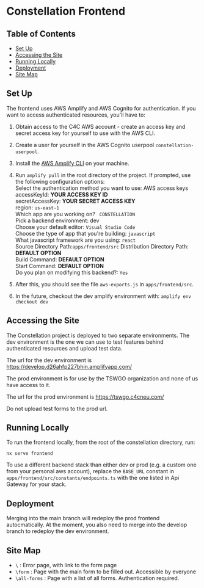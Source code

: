 # Constellation Frontend

## Table of Contents

- [Set Up](#set-up)
- [Accessing the Site](#accessing-the-site)
- [Running Locally](#running-locally)
- [Deployment](#deployment)
- [Site Map](#site-map)

## Set Up

The frontend uses AWS Amplify and AWS Cognito for authentication. If you want to access authenticated resources, you'll have to:

1. Obtain access to the C4C AWS account - create an access key and secret access key for yourself to use with the AWS CLI.
2. Create a user for yourself in the AWS Cognito userpool `constellation-userpool`.
3. Install the [AWS Amplify CLI](https://docs.amplify.aws/cli/start/install/) on your machine.
4. Run `amplify pull` in the root directory of the project. If prompted, use the following configuration options: \
   Select the authentication method you want to use: AWS access keys \
   accessKeyId: **YOUR ACCESS KEY ID** \
   secretAccessKey: **YOUR SECRET ACCESS KEY** \
   region: `us-east-1` \
   Which app are you working on? ` CONSTELLATION` \
   Pick a backend environment: dev \
   Choose your default editor: `Visual Studio Code` \
   Choose the type of app that you're building: `javascript` \
   What javascript framework are you using: `react` \
   Source Directory Path:`apps/frontend/src`
   Distribution Directory Path: **DEFAULT OPTION** \
   Build Command: **DEFAULT OPTION** \
   Start Command: **DEFAULT OPTION** \
   Do you plan on modifying this backend?: `Yes`

5. After this, you should see the file `aws-exports.js` in `apps/frontend/src`.

6. In the future, checkout the dev amplify environment with: `amplify env checkout dev`

## Accessing the Site

The Constellation project is deployed to two separate environments. The dev environment is the one we can use to test features behind authenticated resources and upload test data.

The url for the dev environment is https://develop.d26ahfp227bhin.amplifyapp.com/

The prod environment is for use by the TSWGO organization and none of us have access to it.

The url for the prod environment is https://tswgo.c4cneu.com/

Do not upload test forms to the prod url.

## Running Locally

To run the frontend locally, from the root of the constellation directory, run:

```
nx serve frontend
```

To use a different backend stack than either dev or prod (e.g. a custom one from your personal aws account), replace the `BASE_URL` constant in `apps/frontend/src/constants/endpoints.ts` with the one listed in Api Gateway for your stack.

## Deployment

Merging into the main branch will redeploy the prod frontend autocmatically. At the moment, you also need to merge into the develop branch to redeploy the dev environment.

## Site Map

- `\` : Error page, with link to the form page
- `\form` : Page with the main form to be filled out. Accessible by everyone
- `\all-forms` : Page with a list of all forms. Authentication required.
